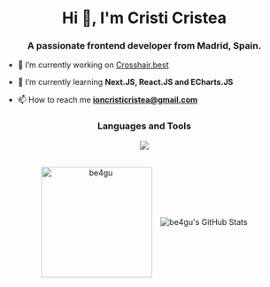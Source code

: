 <h1 align="center">Hi 👋, I'm Cristi Cristea</h1>
<h3 align="center">A passionate frontend developer from Madrid, Spain.</h3>

- 🔭 I’m currently working on [Crosshair.best](https://crosshair.best/miras)

- 🌱 I’m currently learning **Next.JS, React.JS and ECharts.JS**

- 📫 How to reach me **ioncristicristea@gmail.com**

<h3 align="center">Languages and Tools</h3>
<p align="center">
    <img src="https://skillicons.dev/icons?i=angular,react,figma,express,git,bootstrap,css,html,js,mongo,mysql,next,nodejs,tailwind " />
</p>
<br>
<div align="center">
    <img height=200 align="center" src="https://github-readme-stats.vercel.app/api/top-langs?username=be4gu&show_icons=true&theme=radical&locale=en&layout=compact" alt="be4gu" />&nbsp;&nbsp;&nbsp;
    <img align="center"  alt="be4gu's GitHub Stats" src="https://awesome-github-stats.azurewebsites.net/user-stats/be4gu?cardType=github&theme=radical&preferLogin=false&Ring=F8D847" /> 

</div>
